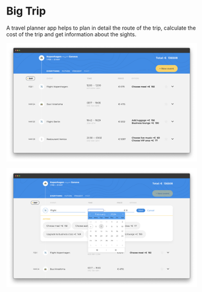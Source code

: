 # Big Trip

A travel planner app helps to plan in detail the route of the trip, calculate the cost of the trip and get information about the sights.

<p align="center"><img width="869" alt="Browser Mockup." src="/big-trip-preview.png"></p>

<p align="center"><img width="869" alt="Browser Mockup." src="/edit-preview.png"></p>
